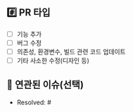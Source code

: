 ## #️⃣ PR 타입

- [ ] 기능 추가
- [ ] 버그 수정
- [ ] 의존성, 환경변수, 빌드 관련 코드 업데이트
- [ ] 기타 사소한 수정(디자인 등)

##  💭 연관된 이슈(선택)
- Resolved: #
